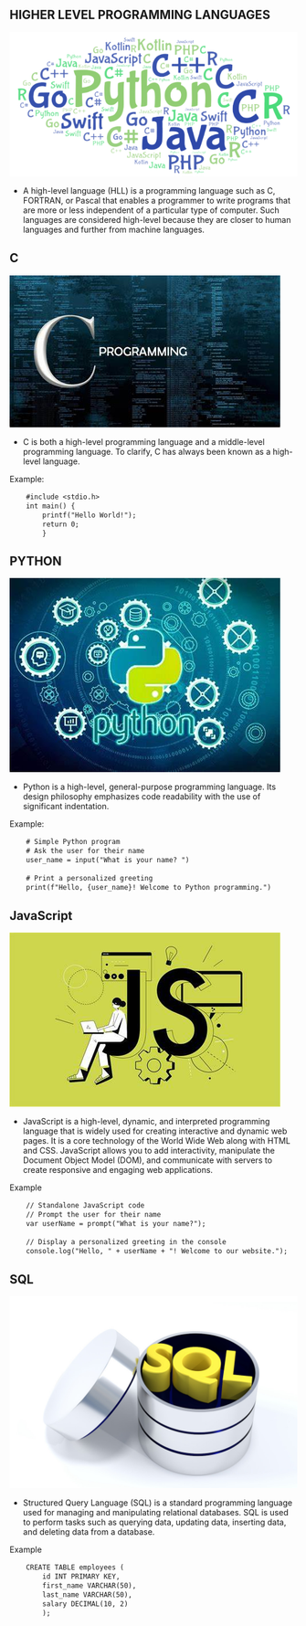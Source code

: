 HIGHER LEVEL PROGRAMMING LANGUAGES
----------------------------------------------

![programmingLangs](https://github.com/Wanjiruwanjiku-tech/alx-higher_level_programming/blob/master/Project_images/python.png?raw=true)

- A high-level language (HLL) is a programming language such as C, FORTRAN, or Pascal that enables a programmer to write programs that are more or less independent of a particular type of computer. Such languages are considered high-level because they are closer to human languages and further from machine languages.

C
-----------------------------

![c](https://github.com/Wanjiruwanjiku-tech/alx-higher_level_programming/blob/master/Project_images/C.jpg?raw=true)

- C is both a high-level programming language and a middle-level programming language. To clarify, C has always been known as a high-level language. 

Example:

        #include <stdio.h>
        int main() {
            printf("Hello World!");
            return 0;
            }

PYTHON
--------------------

![python](https://github.com/Wanjiruwanjiku-tech/alx-higher_level_programming/blob/master/Project_images/py.jpg?raw=true)

- Python is a high-level, general-purpose programming language. Its design philosophy emphasizes code readability with the use of significant indentation.

Example:

        # Simple Python program
        # Ask the user for their name
        user_name = input("What is your name? ")
        
        # Print a personalized greeting
        print(f"Hello, {user_name}! Welcome to Python programming.")

JavaScript
------------------

![JavaScript](https://github.com/Wanjiruwanjiku-tech/alx-higher_level_programming/blob/master/Project_images/js.jpg?raw=true)

- JavaScript is a high-level, dynamic, and interpreted programming language that is widely used for creating interactive and dynamic web pages. It is a core technology of the World Wide Web along with HTML and CSS. JavaScript allows you to add interactivity, manipulate the Document Object Model (DOM), and communicate with servers to create responsive and engaging web applications.

Example

        // Standalone JavaScript code
        // Prompt the user for their name
        var userName = prompt("What is your name?");
        
        // Display a personalized greeting in the console
        console.log("Hello, " + userName + "! Welcome to our website.");


SQL
-------------------------

![Sql](https://github.com/Wanjiruwanjiku-tech/alx-higher_level_programming/blob/master/Project_images/sql.jpg?raw=true)

- Structured Query Language (SQL) is a standard programming language used for managing and manipulating relational databases. SQL is used to perform tasks such as querying data, updating data, inserting data, and deleting data from a database.

Example

        CREATE TABLE employees (
            id INT PRIMARY KEY,
            first_name VARCHAR(50),
            last_name VARCHAR(50),
            salary DECIMAL(10, 2)
            );
